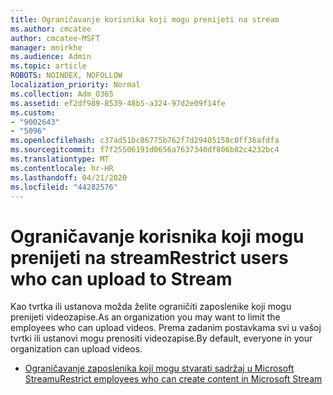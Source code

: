 ```yaml
---
title: Ograničavanje korisnika koji mogu prenijeti na stream
ms.author: cmcatee
author: cmcatee-MSFT
manager: mnirkhe
ms.audience: Admin
ms.topic: article
ROBOTS: NOINDEX, NOFOLLOW
localization_priority: Normal
ms.collection: Adm_O365
ms.assetid: ef2df989-8539-48b5-a324-97d2e09f14fe
ms.custom:
- "9002643"
- "5096"
ms.openlocfilehash: c37ad51bc86775b762f7d29405158c0ff36afdfa
ms.sourcegitcommit: f7f25506191d0656a7637340df806b82c4232bc4
ms.translationtype: MT
ms.contentlocale: hr-HR
ms.lasthandoff: 04/21/2020
ms.locfileid: "44282576"
---
```

# <a name="restrict-users-who-can-upload-to-stream"></a><span data-ttu-id="fa65d-102">Ograničavanje korisnika koji mogu prenijeti na stream</span><span class="sxs-lookup"><span data-stu-id="fa65d-102">Restrict users who can upload to Stream</span></span>

<span data-ttu-id="fa65d-103">Kao tvrtka ili ustanova možda želite ograničiti zaposlenike koji mogu prenijeti videozapise.</span><span class="sxs-lookup"><span data-stu-id="fa65d-103">As an organization you may want to limit the employees who can upload videos.</span></span> <span data-ttu-id="fa65d-104">Prema zadanim postavkama svi u vašoj tvrtki ili ustanovi mogu prenositi videozapise.</span><span class="sxs-lookup"><span data-stu-id="fa65d-104">By default, everyone in your organization can upload videos.</span></span>

- [<span data-ttu-id="fa65d-105">Ograničavanje zaposlenika koji mogu stvarati sadržaj u Microsoft Streamu</span><span class="sxs-lookup"><span data-stu-id="fa65d-105">Restrict employees who can create content in Microsoft Stream</span></span>](https://docs.microsoft.com/stream/restrict-uploaders)
